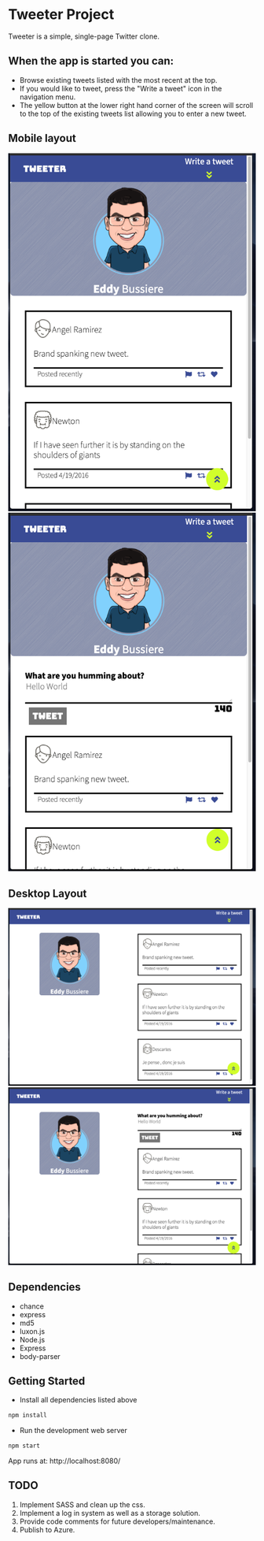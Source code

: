 # Tweeter Project

Tweeter is a simple, single-page Twitter clone.

## When the app is started you can:

- Browse existing tweets listed with the most recent at the top.
- If you would like to tweet, press the "Write a tweet" icon in the navigation menu.
- The yellow button at the lower right hand corner of the screen will scroll to the top of the existing tweets list allowing you to enter a new tweet.

## Mobile layout
![enter image description here](./docs/twt-01.png)
![enter image description here](./docs/twt-02.png)

## Desktop Layout
![enter image description here](./docs/twt-03.png)
![enter image description here](./docs/twt-04.png)

## Dependencies

- chance
- express
- md5
- luxon.js
- Node.js
- Express
- body-parser

## Getting Started

- Install all dependencies listed above
```bash
npm install
```
- Run the development web server 
```bash
npm start
```
App runs at: http://localhost:8080/

## TODO

1. Implement SASS and clean up the css.
2. Implement a log in system as well as a storage solution.
3. Provide code comments for future developers/maintenance. 
4. Publish to Azure.












